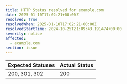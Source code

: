 ```yaml
---
title: HTTP Status resolved for example.com
date: 2025-01-10T17:02:21+00:00Z
resolved: True
resolvedWhen: 2025-01-10T17:02:21+00:00Z
resolvedStartTime: 2024-10-25T21:09:43.191474+00:00
severity: notice
affected:
  - example.com
section: issue
---
```


| Expected Statuses | Actual Status  |
|-------------------|----------------|
| 200, 301, 302 | 200 |
